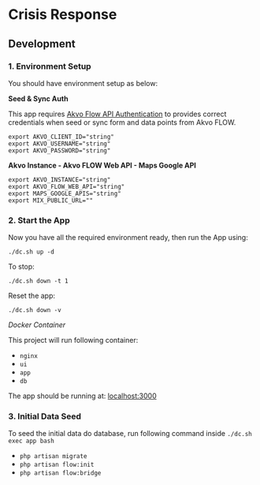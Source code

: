 # Crisis Response

## Development

### 1. Environment Setup

You should have environment setup as below:

**Seed & Sync Auth**

This app requires [Akvo Flow API Authentication](https://github.com/akvo/akvo-flow-api/wiki/Akvo-SSO-login) to provides correct credentials when seed or sync form and data points from Akvo FLOW.

```
export AKVO_CLIENT_ID="string"
export AKVO_USERNAME="string"
export AKVO_PASSWORD="string"
```

**Akvo Instance - Akvo FLOW Web API - Maps Google API**

```
export AKVO_INSTANCE="string"
export AKVO_FLOW_WEB_API="string"
export MAPS_GOOGLE_APIS="string"
export MIX_PUBLIC_URL=""
```

### 2. Start the App

Now you have all the required environment ready, then run the App using:

```
./dc.sh up -d
```

To stop:

```
./dc.sh down -t 1
```

Reset the app:

```
./dc.sh down -v
```

_Docker Container_

This project will run following container:

-   `nginx`
-   `ui`
-   `app`
-   `db`

The app should be running at: [localhost:3000](http://localhost:3000/)

### 3. Initial Data Seed

To seed the initial data do database, run following command inside `./dc.sh exec app bash`

-   `php artisan migrate`
-   `php artisan flow:init`
-   `php artisan flow:bridge`
